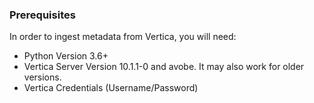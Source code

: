 ### Prerequisites

In order to ingest metadata from Vertica, you will need:

- Python Version 3.6+
- Vertica Server Version 10.1.1-0 and avobe. It may also work for older versions.
- Vertica Credentials (Username/Password)
